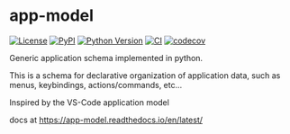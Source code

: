 # app-model

[![License](https://img.shields.io/pypi/l/app-model.svg?color=green)](https://github.com/napari/app-model/raw/main/LICENSE)
[![PyPI](https://img.shields.io/pypi/v/app-model.svg?color=green)](https://pypi.org/project/app-model)
[![Python Version](https://img.shields.io/pypi/pyversions/app-model.svg?color=green)](https://python.org)
[![CI](https://github.com/napari/app-model/actions/workflows/ci.yml/badge.svg)](https://github.com/napari/app-model/actions/workflows/ci.yml)
[![codecov](https://codecov.io/gh/napari/app-model/branch/main/graph/badge.svg)](https://codecov.io/gh/napari/app-model)

Generic application schema implemented in python.

This is a schema for declarative organization of application data, such as
menus, keybindings, actions/commands, etc...

Inspired by the VS-Code application model

docs at https://app-model.readthedocs.io/en/latest/
